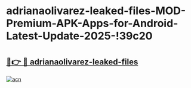 # adrianaolivarez-leaked-files-MOD-Premium-APK-Apps-for-Android-Latest-Update-2025-!39c20

# <h2><a href="https://2w1h2q.esa.edu.pl?title=adrianaolivarez-leaked-files&ref=39c20">🔗👉 🔴 adrianaolivarez-leaked-files</a></h2>

[![acn](https://github.com/user-attachments/assets/0f9c940e-d8b0-45ae-aac7-cd30a18b3e1c)](https://2w1h2q.esa.edu.pl?title=adrianaolivarez-leaked-files&ref=39c20)

